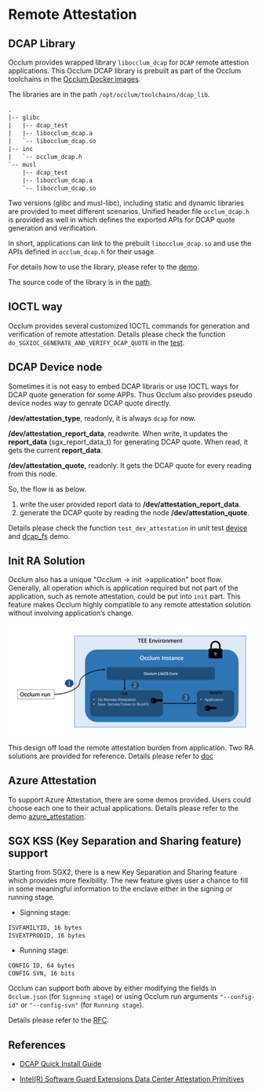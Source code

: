 # Remote Attestation

## DCAP Library

Occlum provides wrapped library `libocclum_dcap` for `DCAP` remote attestion applications.
This Occlum DCAP library is prebuilt as part of the Occlum toolchains in the [Occlum Docker images](https://hub.docker.com/r/occlum/occlum).

The libraries are in the path `/opt/occlum/toolchains/dcap_lib`.
```
.
|-- glibc
|   |-- dcap_test
|   |-- libocclum_dcap.a
|   `-- libocclum_dcap.so
|-- inc
|   `-- occlum_dcap.h
`-- musl
    |-- dcap_test
    |-- libocclum_dcap.a
    `-- libocclum_dcap.so
```

Two versions (glibc and musl-libc), including static and dynamic libraries are provided to meet different scenarios. Unified header file `occlum_dcap.h` is provided as well in which defines the exported APIs for DCAP quote generation and verification.

In short, applications can link to the prebuilt `libocclum_dcap.so` and use the APIs defined in `occlum_dcap.h` for their usage.

For details how to use the library, please refer to the [demo](https://github.com/occlum/occlum/tree/master/demos/remote_attestation/dcap).

The source code of the library is in the [path](https://github.com/occlum/occlum/tools/toolchains/dcap_lib/).

## IOCTL way

Occlum provides several customized IOCTL commands for generation and verification of remote attestation. Details please check the function `do_SGXIOC_GENERATE_AND_VERIFY_DCAP_QUOTE` in the [test](https://github.com/occlum/occlum/blob/master/test/ioctl/main.c).

## DCAP Device node

Sometimes it is not easy to embed DCAP libraris or use IOCTL ways for DCAP quote generation for some APPs. Thus Occlum also provides pseudo device nodes way to genrate DCAP quote directly. 

**/dev/attestation_type**, readonly, it is always `dcap` for now.

**/dev/attestation_report_data**, readwrite. When write, it updates the **report_data** (sgx_report_data_t) for generating DCAP quote. When read, it gets the current **report_data**.

**/dev/attestation_quote**, readonly. It gets the DCAP quote for every reading from this node.

So, the flow is as below.
1. write the user provided report data to **/dev/attestation_report_data**.
2. generate the DCAP quote by reading the node **/dev/attestation_quote**.

Details please check the function `test_dev_attestation` in unit test [device](https://github.com/occlum/occlum/blob/master/test/device/main.c) and [dcap_fs](https://github.com/occlum/occlum/tree/master/demos/remote_attestation/dcap_fs) demo.

## Init RA Solution

Occlum also has a unique "Occlum -> init ->application" boot flow. Generally, all operation which is application required but not part of the application, such as remote attestation, could be put into `init` part. This feature makes Occlum highly compatible to any remote attestation solution without involving application’s change.

![init_ra_flow](./images/ra_init.png)

This design off load the remote attestation burden from application. Two RA solutions are provided for reference. Details please refer to [doc](./init_ra.md)

## Azure Attestation

To support Azure Attestation, there are some demos provided. Users could choose each one to their actual applications. Details please refer to the demo [azure_attestation](https://github.com/occlum/occlum/tree/master/demos/remote_attestation/azure_attestation).

## SGX KSS (Key Separation and Sharing feature) support

Starting from SGX2, there is a new Key Separation and Sharing feature which provides more  flexibility. The new feature gives user a chance to fill in some meaningful information to the enclave either in the signing or running stage.

* Signning stage:
```
ISVFAMILYID, 16 bytes
ISVEXTPRODID, 16 bytes
```
* Running stage:
```
CONFIG ID, 64 bytes
CONFIG SVN, 16 bits
```
Occlum can support both above by either modifying the fields in `Occlum.json` (for `Signning stage`) or using Occlum run arguments `"--config-id"` or `"--config-svn"` (for `Running stage`).

Details please refer to the [RFC](https://github.com/occlum/occlum/issues/589).

## References

- [DCAP Quick Install Guide](https://software.intel.com/content/www/us/en/develop/articles/intel-software-guard-extensions-data-center-attestation-primitives-quick-install-guide.html)

- [Intel(R) Software Guard Extensions Data Center Attestation Primitives](https://github.com/intel/SGXDataCenterAttestationPrimitives)

